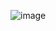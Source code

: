 ![image](https://github.com/Galisteoo00/dwes/assets/115107104/6a9f143e-75f1-466e-89a4-73bb19c82407)
